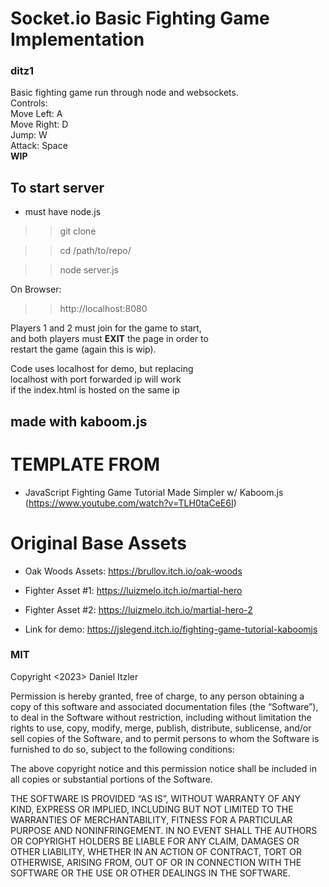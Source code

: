 # Socket.io Basic Fighting Game Implementation #
### ditz1 ###

Basic fighting game run through node and websockets. \
Controls: \
Move Left: A \
Move Right: D \
Jump: W \
Attack: Space \
**WIP** 

## To start server ##
- must have node.js  

>> git clone <repository>   

>> cd /path/to/repo/  

>> node server.js 

On Browser: 

>> http://localhost:8080    

Players 1 and 2 must join for the game to start, \
and both players must **EXIT** the page in order to   
restart the game (again this is wip). 

Code uses localhost for demo, but replacing  
localhost with port forwarded ip will work  \
if the index.html is hosted on the same ip 


## made with kaboom.js ##

# TEMPLATE FROM #

- JavaScript Fighting Game Tutorial Made Simpler w/ Kaboom.js (https://www.youtube.com/watch?v=TLH0taCeE6I)

# Original Base Assets #

- Oak Woods Assets: https://brullov.itch.io/oak-woods

- Fighter Asset #1: https://luizmelo.itch.io/martial-hero

- Fighter Asset #2: https://luizmelo.itch.io/martial-hero-2

- Link for demo: https://jslegend.itch.io/fighting-game-tutorial-kaboomjs

### MIT ###
Copyright <2023> Daniel Itzler

Permission is hereby granted, free of charge, to any person obtaining a copy of this software and associated documentation files (the “Software”), to deal in the Software without restriction, including without limitation the rights to use, copy, modify, merge, publish, distribute, sublicense, and/or sell copies of the Software, and to permit persons to whom the Software is furnished to do so, subject to the following conditions:

The above copyright notice and this permission notice shall be included in all copies or substantial portions of the Software.

THE SOFTWARE IS PROVIDED “AS IS”, WITHOUT WARRANTY OF ANY KIND, EXPRESS OR IMPLIED, INCLUDING BUT NOT LIMITED TO THE WARRANTIES OF MERCHANTABILITY, FITNESS FOR A PARTICULAR PURPOSE AND NONINFRINGEMENT. IN NO EVENT SHALL THE AUTHORS OR COPYRIGHT HOLDERS BE LIABLE FOR ANY CLAIM, DAMAGES OR OTHER LIABILITY, WHETHER IN AN ACTION OF CONTRACT, TORT OR OTHERWISE, ARISING FROM, OUT OF OR IN CONNECTION WITH THE SOFTWARE OR THE USE OR OTHER DEALINGS IN THE SOFTWARE.
